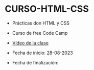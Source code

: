 # CURSO-HTML-CSS

- Prácticas don HTML y CSS
- Curso de free Code Camp

- [Vídeo de la clase ](https://www.youtube.com/watch?v=XqFR2lqBYPs&pp=ygURZnJlZWNvZGVjYW1wIGh0bWw%3D)

- Fecha de inicio: 28-08-2023
- Fecha de finalización:
